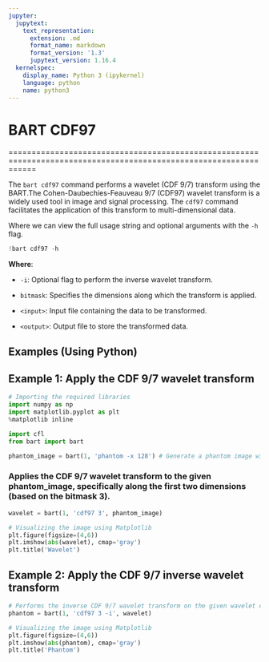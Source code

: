 ```yaml
---
jupyter:
  jupytext:
    text_representation:
      extension: .md
      format_name: markdown
      format_version: '1.3'
      jupytext_version: 1.16.4
  kernelspec:
    display_name: Python 3 (ipykernel)
    language: python
    name: python3
---
```


# BART CDF97

==================================================================================================================

The `bart cdf97` command performs a wavelet (CDF 9/7) transform using the BART.The Cohen-Daubechies-Feauveau 9/7 (CDF97) wavelet transform is a widely used tool in image and signal processing. The `cdf97` command facilitates the application of this transform to multi-dimensional data.

Where we can view the full usage string and optional arguments with the `-h` flag.

```python
!bart cdf97 -h
```

**Where**:

- `-i`: Optional flag to perform the inverse wavelet transform.
  
- `bitmask`: Specifies the dimensions along which the transform is applied.

- `<input>`: Input file containing the data to be transformed.

- `<output>`: Output file to store the transformed data.



## Examples (Using Python)


## Example 1: Apply the CDF 9/7 wavelet transform

```python
# Importing the required libraries
import numpy as np
import matplotlib.pyplot as plt
%matplotlib inline

import cfl
from bart import bart
```

```python
phantom_image = bart(1, 'phantom -x 128') # Generate a phantom image with size 128x128 
```

### Applies the CDF 9/7 wavelet transform to the given phantom_image, specifically along the first two dimensions (based on the bitmask 3).

```python
wavelet = bart(1, 'cdf97 3', phantom_image)
```

```python
# Visualizing the image using Matplotlib
plt.figure(figsize=(4,6))
plt.imshow(abs(wavelet), cmap='gray')
plt.title('Wavelet')
```

## Example 2: Apply the CDF 9/7 inverse wavelet transform

```python
# Performs the inverse CDF 9/7 wavelet transform on the given wavelet data, reconstructing the original data 
phantom = bart(1, 'cdf97 3 -i', wavelet)
```

```python
# Visualizing the image using Matplotlib
plt.figure(figsize=(4,6))
plt.imshow(abs(phantom), cmap='gray')
plt.title('Phantom')
```

```python

```
